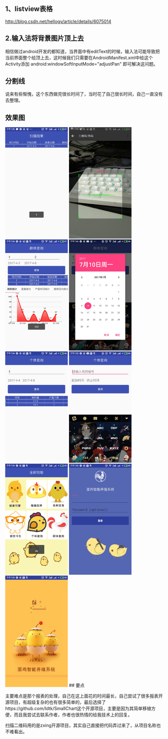 ## 1、listview表格

http://blog.csdn.net/hellogv/article/details/6075014

## 2.输入法将背景图片顶上去
相信做过android开发的都知道，当界面中有editText的时候，输入法可能导致把当前界面整个给顶上去，这时候我们只需要在AndroidManifest.xml中给这个Activity添加 android:windowSoftInputMode="adjustPan" 即可解决这问题。

## 分割线

说来有些惭愧，这个东西做完很长时间了，当时花了自己很长时间，自己一直没有去整理。
## 效果图
<img src="images/1.jpg" width="200x"/>
<img src="images/2.jpg" width="200x"/>
<img src="images/3.jpg" width="200x"/>
<img src="images/4.jpg" width="200x"/>
<img src="images/5.jpg" width="200x"/>
<img src="images/6.jpg" width="200x"/>
<img src="images/7.jpg" width="200x"/>
<img src="images/8.jpg" width="200x"/>
<img src="images/9.jpg" width="200x"/>
## 要点



主要难点是那个报表的处理，自己在这上面花的时间最长，自己尝试了很多报表开源项目，有超级复杂的也有很多简单的，最后选择了https://github.com/Idtk/SmallChart这个开源项目，主要是因为其简单移植方便，而且我尝试去联系作者，作者也很热情的给我技术上的回复。

扫描二维码用的是zxing开源项目，其实自己直接把代码弄过来了，从项目名称也不难看出。

